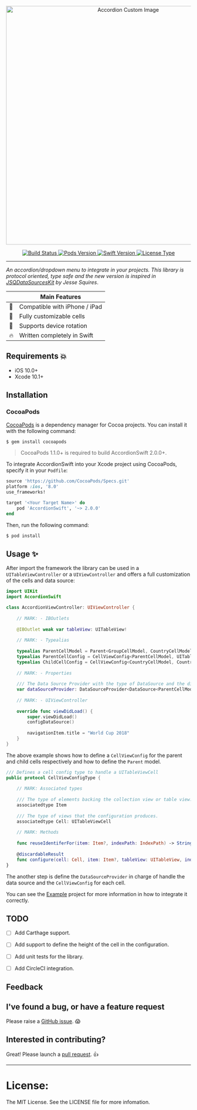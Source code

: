 <p align="center">
  <img src="https://github.com/Vkt0r/AccordionMenu/blob/master/repo-logo.png" alt="Accordion Custom Image" width=650/>
</p>

<p align="center">
    <a href="https://travis-ci.org/Vkt0r/AccordionMenuSwift">
        <img src="https://api.travis-ci.org/Vkt0r/AccordionMenuSwift.svg?branch=master&style=flat"
             alt="Build Status">
    </a>
    <a href="https://cocoapods.org/pods/AccordionSwift">
        <img src="https://img.shields.io/cocoapods/v/AccordionSwift.svg?style=flat"
             alt="Pods Version">
    </a>
    <a href="https://swift.org">
        <img src="https://img.shields.io/badge/Swift-4.0-orange.svg"
             alt="Swift Version">
    </a>
    <a href="http://mit-license.org">
        <img src="https://img.shields.io/badge/license-MIT-blue.svg?style=flat"
             alt="License Type">
    </a>
</p>

----------------

_An accordion/dropdown menu to integrate in your projects. This library is protocol oriented, type safe and the new version is inspired in [JSQDataSourcesKit](https://github.com/jessesquires/JSQDataSourcesKit) by Jesse Squires_.


|         | Main Features  |
----------|-----------------
📱 | Compatible with iPhone / iPad
🔨 | Fully customizable cells
🚒 | Supports device rotation
🔥 | Written completely in Swift 


## Requirements 💥
- iOS 10.0+
- Xcode 10.1+

## Installation

### CocoaPods

[CocoaPods](http://cocoapods.org) is a dependency manager for Cocoa projects. You can install it with the following command:

```bash
$ gem install cocoapods
```

> CocoaPods 1.1.0+ is required to build AccordionSwift 2.0.0+.

To integrate AccordionSwift into your Xcode project using CocoaPods, specify it in your `Podfile`:

```ruby
source 'https://github.com/CocoaPods/Specs.git'
platform :ios, '8.0'
use_frameworks!

target '<Your Target Name>' do
    pod 'AccordionSwift', '~> 2.0.0'
end
```

Then, run the following command:

```bash
$ pod install
```

## Usage ✨
After import the framework the library can be used in a `UITableViewController` or a `UIViewController` and offers a full customization of the cells and data source:

```swift
import UIKit
import AccordionSwift

class AccordionViewController: UIViewController {
    
    // MARK: - IBOutlets
    
    @IBOutlet weak var tableView: UITableView!
    
    // MARK: - Typealias
    
    typealias ParentCellModel = Parent<GroupCellModel, CountryCellModel>
    typealias ParentCellConfig = CellViewConfig<ParentCellModel, UITableViewCell>
    typealias ChildCellConfig = CellViewConfig<CountryCellModel, CountryTableViewCell>
    
    // MARK: - Properties
    
    /// The Data Source Provider with the type of DataSource and the different models for the Parent and Chidl cell.
    var dataSourceProvider: DataSourceProvider<DataSource<ParentCellModel>, ParentCellConfig, ChildCellConfig>?
    
    // MARK: - UIViewController
    
    override func viewDidLoad() {
        super.viewDidLoad()
        configDataSource()
        
        navigationItem.title = "World Cup 2018"
    }
}
```
The above example shows how to define a `CellViewConfig` for the parent and child cells respectively and how to define the `Parent` model. 

```swift
/// Defines a cell config type to handle a UITableViewCell
public protocol CellViewConfigType {
    
    // MARK: Associated types
    
    /// The type of elements backing the collection view or table view.
    associatedtype Item
    
    /// The type of views that the configuration produces.
    associatedtype Cell: UITableViewCell
    
    // MARK: Methods
    
    func reuseIdentiferFor(item: Item?, indexPath: IndexPath) -> String
    
    @discardableResult
    func configure(cell: Cell, item: Item?, tableView: UITableView, indexPath: IndexPath) -> Cell
}
```

The another step is define the `DataSourceProvider` in charge of handle the data source and the `CellViewConfig` for each cell.

You can see the [Example](https://github.com/Vkt0r/AccordionSwift/tree/master/Example) project for more information in how to integrate it correctly.

## TODO

- [ ] Add Carthage support.
- [ ] Add support to define the height of the cell in the configuration.
- [ ] Add unit tests for the library.
- [ ] Add CircleCI integration.


## Feedback

## I've found a bug, or have a feature request

Please raise a [GitHub issue](https://github.com/Vkt0r/AccordionMenu/issues). 😱

## Interested in contributing?

Great! Please launch a [pull request](https://github.com/Vkt0r/AccordionMenu/pulls). 👍

---------------------------------------

License:
=================
The MIT License. See the LICENSE file for more infomation.
